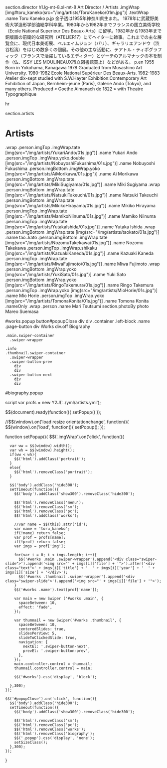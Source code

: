 section.director
  h1.lg-mt-8.xl-mt-8 Art Director / Artists
  .imgWrap [img#toru_kaneko(src="/img/artists/ToruKaneko/01m.jpg")]
  .textWrap
    .name Toru Kaneko
    p.jp 金子透は1955年神奈川県生まれ。  1978年に武蔵野美術大学造形学部油絵学科卒業。1980年から1982年までフランスの国立美術学校（Ecole National Superieur Des Beaux-Arts）に留学。1982年から1983年まで銅版画の前衛的な研究所（ATELIER17）にてヘイターに師事。これまでの主な展覧会に、現代日本美術展、ベルエイムジュン（パリ）、ギャラリエアンドウ（渋谷松濤）をはじめ数多くの個展。その他の主な活動に、テアトル・ティポグラフィック（フランスで活躍しているエディター）とゲーテのアルマナックの本を制作（仏、ISSY LES MOULINEAUX市立図書館買上）などがある。
    p.en 1955 Born in Yokohama, Kanagawa  1978 Graduated from Musashino Art University. 1980-1982 Ecole National Supérieur Des Beaux-Arts. 1982-1983 Atelier dix-sept studied with S.W.Hayter Exhibition:Contemporary Art Exhibition of Japan, Bernheim-jeune (Paris), Galerie Ando (Tokyo), and many others. Produced « Goethe Almanach de 1822 » with Theatre Typographique

hr

section.artists
  # Artists
  .wrap
    .person.imgTop
      .imgWrap.tate [img(src="/img/artists/YukariAndo/01s.jpg")]
      .name Yukari Ando
    .person.imgTop
      .imgWrap.yoko.double [img(src="/img/artists/NobuyoshiFukushima/01s.jpg")]
      .name Nobuyoshi Fukushima
    .person.imgBottom
      .imgWrap.yoko [img(src="/img/artists/AiMorikawa/01s.jpg")]
      .name Ai Morikawa
    .person.imgBottom
      .imgWrap.tate [img(src="/img/artists/MikiSugiyama/01s.jpg")]
      .name Miki Sugiyama
  .wrap
    .person.imgBottom
      .imgWrap.tate [img(src="/img/artists/NatsukiTakeuchi/01s.jpg")]
      .name Natsuki Takeuchi
    .person.imgBottom
      .imgWrap.tate [img(src="/img/artists/MikikoHirayama/01s.jpg")]
      .name Mikiko Hirayama
    .person.imgTop
      .imgWrap.tate [img(src="/img/artists/MamikoNiinuma/01s.jpg")]
      .name Mamiko Niinuma
    .person.imgTop
      .imgWrap.tate [img(src="/img/artists/YutakaIshida/01s.jpg")]
      .name Yutaka Ishida
  .wrap
    .person.imgBottom
      .imgWrap.tate [img(src="/img/artists/taokato/01s.jpg")]
      .name tao..kato
    .person.imgBottom
      .imgWrap.tate [img(src="/img/artists/NozomuTakekawa/01s.jpg")]
      .name Nozomu Takekawa
    .person.imgTop
      .imgWrap.shikaku [img(src="/img/artists/KazuakiKaneda/01s.jpg")]
      .name Kazuaki Kaneda
    .person.imgTop
      .imgWrap.tate [img(src="/img/artists/MiwaFujimoto/01s.jpg")]
      .name Miwa Fujimoto
  .wrap
    .person.imgBottom
      .imgWrap.yoko [img(src="/img/artists/YukiSato/01s.jpg")]
      .name Yuki Sato
    .person.imgBottom
      .imgWrap.yoko [img(src="/img/artists/RingoTakemura/01s.jpg")]
      .name Ringo Takemura
    .person.imgTop
      .imgWrap.yoko [img(src="/img/artists/MioHorie/01s.jpg")]
      .name Mio Horie
    .person.imgTop
      .imgWrap.yoko [img(src="/img/artists/TomonaKonita/01s.jpg")]
      .name Tomona Konita
  .nameOnly
    .wrap
      .person
        .name Mari Tsutsumi
section.photoBy photo Mareo Suemasa
  

#works.popup
  button#popupClose
    div
    div
  .container
    .left-block
      .name
      .page-button
        div Works
        div.off Biography

    .main.swiper-container
      .swiper-wrapper

    .info
    .thumbnail.swiper-container
      .swiper-wrapper
      .swiper-button-prev
        div
        div
      .swiper-button-next
        div
        div

#biography.popup


script
  var profs = new Y2J('../yml/artists.yml');
  
  $$(document).ready(function(){
    setPopup()
  });

  //$$(window).on('load resize orientationchange', function(){
  $$(window).on('load', function(){
    setPopup();
  });

  function setPopup(){
    $$('.imgWrap').on('click', function(){

      var ww = $$(window).width();
      var wh = $$(window).height();
      if(ww < wh){
        $$('html').addClass('portrait');
      }
      else{
        $$('html').removeClass('portrait');
      }

      $$('body').addClass('hide300');
      setTimeout(function(){
        $$('body').addClass('show300').removeClass('hide300');

        $$('html').removeClass('menu');
        $$('html').removeClass('sm');
        $$('html').removeClass('pc');
        $$('html').addClass('works');

        //var name = $$(this).attr('id');
        var name = 'toru_kaneko';
        if(!name) return false;
        var prof = profs[name];
        if(!prof) return false;
        var imgs = prof['img'];

        for(var i = 0; i < imgs.length; i++){
          $$('#works .main .swiper-wrapper').append('<div class="swiper-slide">').append('<img src="' + imgs[i]['file'] + '">').after('<div class="text">' + imgs[i]['title'] + '  ' + imgs[i]['year'] + '  ' + imgs[i]['size'] + '</div>');
          $$('#works .thumbnail .swiper-wrapper').append('<div class="swiper-slide">').append('<img src="' + imgs[i]['file'] + '">');
        }
        $$('#works .name').text(prof['name']);

        var main = new Swiper ('#works .main', {
          spaceBetween: 10,
          effect: 'fade',
        });

        var thumnail = new Swiper('#works .thumbnail', {
          spaceBetween: 10,
          centeredSlides: true,
          slidesPerView: 5,
          slideToClickedSlide: true,
          navigation: {
            nextEl: '.swiper-button-next',
            prevEl: '.swiper-button-prev',
          },
        });
        main.controller.control = thumnail;
        thumnail.controller.control = main;

        $$('#works').css('display', 'block');

      },300);
    });

    $$('#popupClose').on('click', function(){
      $$('body').addClass('hide300');
      setTimeout(function(){
        $$('body').addClass('show300').removeClass('hide300');

        $$('html').removeClass('sm');
        $$('html').removeClass('pc');
        $$('html').removeClass('works');
        $$('html').removeClass('biography');
        $$('.popup').css('display', 'none');
        setSizeClass();
      },300);
    });
  } 





